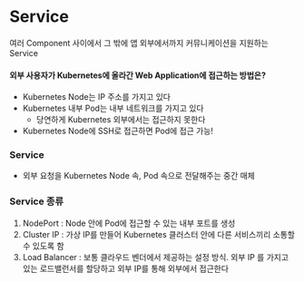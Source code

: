 # Service

여러 Component 사이에서 그 밖에 앱 외부에서까지 커뮤니케이션을 지원하는 Service

#### 외부 사용자가 Kubernetes에 올라간 Web Application에 접근하는 방법은?
- Kubernetes Node는 IP 주소를 가지고 있다
- Kubernetes 내부 Pod는 내부 네트워크를 가지고 있다
    - 당연하게 Kubernetes 외부에서는 접근하지 못한다
- Kubernetes Node에 SSH로 접근하면 Pod에 접근 가능!

### Service
- 외부 요청을 Kubernetes Node 속, Pod 속으로 전달해주는 중간 매체
### Service 종류
1. NodePort : Node 안에 Pod에 접근할 수 있는 내부 포트를 생성
2. Cluster IP : 가상 IP를 만들어 Kubernetes 클러스터 안에 다른 서비스끼리 소통할 수 있도록 함
3. Load Balancer : 보통 클라우드 벤더에서 제공하는 설정 방식. 외부 IP 를 가지고 있는 로드밸런서를 할당하고 외부 IP를 통해 외부에서 접근한다
